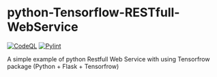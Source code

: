 # python-Tensorflow-RESTfull-WebService #
[![CodeQL](https://github.com/pkrasnyuk/python-Tensorflow-RESTfull-WebService/actions/workflows/codeql.yml/badge.svg)](https://github.com/pkrasnyuk/python-Tensorflow-RESTfull-WebService/actions/workflows/codeql.yml)
[![Pylint](https://github.com/pkrasnyuk/python-Tensorflow-RESTfull-WebService/actions/workflows/pylint.yml/badge.svg)](https://github.com/pkrasnyuk/python-Tensorflow-RESTfull-WebService/actions/workflows/pylint.yml)

A simple example of python Restfull Web Service with using Tensorfrow package (Python + Flask + Tensorfrow)
